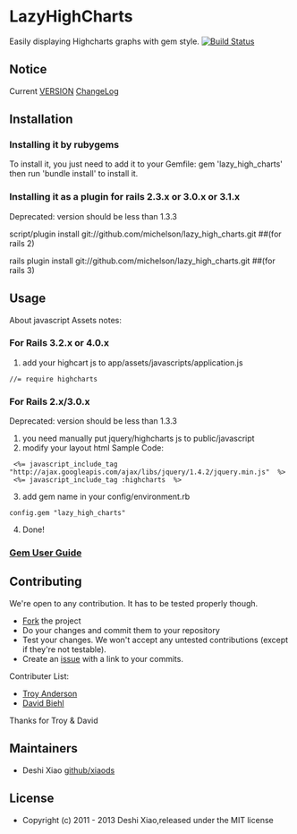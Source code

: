 # LazyHighCharts

Easily displaying Highcharts graphs with gem style.
[![Build Status](https://secure.travis-ci.org/xiaods/lazy_high_charts.png)](http://travis-ci.org/xiaods/lazy_high_charts)

## Notice
Current
[VERSION](https://github.com/xiaods/lazy_high_charts/blob/master/GEM_VERSION)
[ChangeLog](https://github.com/xiaods/lazy_high_charts/blob/master/CHANGELOG.md)

## Installation

### Installing it by rubygems

To install it, you just need to add it to your Gemfile:
    gem 'lazy_high_charts'
then run 'bundle install' to install it.

### Installing it as a plugin for rails 2.3.x or 3.0.x or 3.1.x

  Deprecated: version should be less than 1.3.3

  script/plugin install git://github.com/michelson/lazy_high_charts.git ##(for rails 2)

  rails plugin install git://github.com/michelson/lazy_high_charts.git  ##(for rails 3)

## Usage

About javascript Assets notes:

### For Rails 3.2.x or 4.0.x
1. add your highcart js to app/assets/javascripts/application.js
````
//= require highcharts
````

### For Rails 2.x/3.0.x

Deprecated: version should be less than 1.3.3

1. you need manually put jquery/highcharts js to public/javascript
2. modify your layout html
   Sample Code:
  ````
   <%= javascript_include_tag "http://ajax.googleapis.com/ajax/libs/jquery/1.4.2/jquery.min.js"  %>
   <%= javascript_include_tag :highcharts  %>
  ````

3. add gem name in your config/environment.rb
````
config.gem "lazy_high_charts"
````
4. Done!

###  [Gem User Guide](https://github.com/xiaods/lazy_high_charts/wiki/lazy_high_charts-user-guide)


## Contributing

We're open to any contribution. It has to be tested properly though.

* [Fork](http://help.github.com/forking/) the project
* Do your changes and commit them to your repository
* Test your changes. We won't accept any untested contributions (except if they're not testable).
* Create an [issue](https://github.com/michelson/lazy_high_charts/issues) with a link to your commits.

Contributer List:
* [Troy Anderson](https://github.com/troya2)
* [David Biehl](https://github.com/lazylodr)

Thanks for Troy & David
## Maintainers
* Deshi Xiao [github/xiaods](https://github.com/xiaods)

## License
* Copyright (c) 2011 - 2013 Deshi Xiao,released under the MIT license

